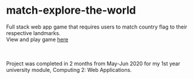 # match-explore-the-world
Full stack web app game that requires users to match country flag to their respective landmarks. <br>
View and play game [here](https://match-explore-the-world.herokuapp.com/)

<br><br>
Project was completed in 2 months from May-Jun 2020 for my 1st year university module, Computing 2: Web Applications.
